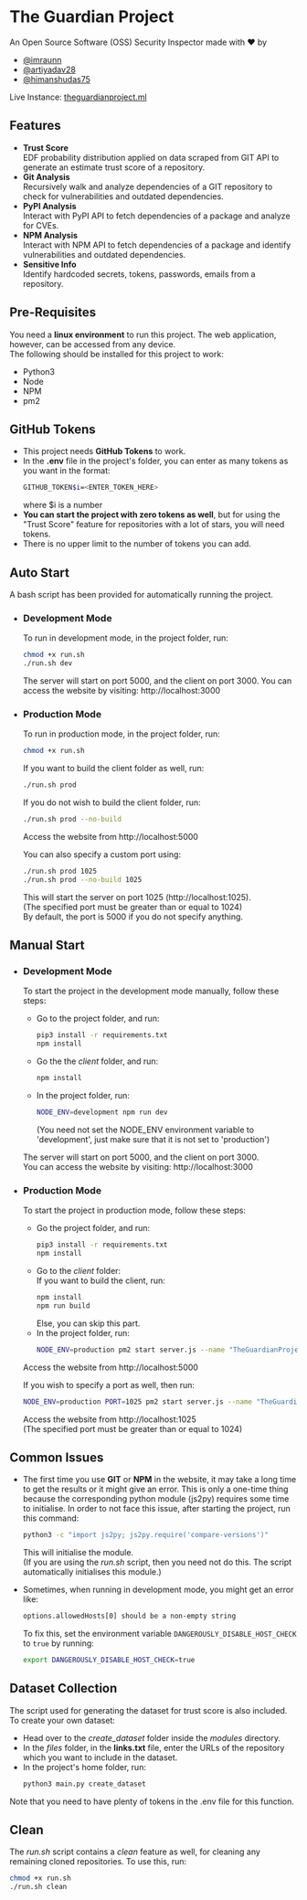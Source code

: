 # The Guardian Project

An Open Source Software (OSS) Security Inspector made with ❤️ by 
- [@imraunn](https://github.com/imraunn)
- [@artiyadav28](https://github.com/artiyadav28)
- [@himanshudas75](https://github.com/himanshudas75)

Live Instance: [theguardianproject.ml](http://theguardianproject.ml)

## Features
- **Trust Score**  
    EDF probability distribution applied on data scraped from GIT API to generate an estimate trust score of a repository.
- **Git Analysis**  
    Recursively walk and analyze dependencies of a GIT repository to check for vulnerabilities and outdated dependencies.
- **PyPI Analysis**  
    Interact with PyPI API to fetch dependencies of a package and analyze for CVEs.
- **NPM Analysis**  
    Interact with NPM API to fetch dependencies of a package and identify vulnerabilities and outdated dependencies.
- **Sensitive Info**  
    Identify hardcoded secrets, tokens, passwords, emails from a repository.

## Pre-Requisites
You need a **linux environment** to run this project. The web application, however, can be accessed from any device.  
The following should be installed for this project to work:
- Python3
- Node
- NPM
- pm2

## GitHub Tokens
- This project needs **GitHub Tokens** to work.
- In the **.env** file in the project's folder, you can enter as many tokens as you want in the format:
    ```bash
    GITHUB_TOKEN$i=<ENTER_TOKEN_HERE>
    ```
    where $i is a number
- **You can start the project with zero tokens as well**, but for using the "Trust Score" feature for repositories with a lot of stars, you will need tokens.
- There is no upper limit to the number of tokens you can add.

## Auto Start
A bash script has been provided for automatically running the project.
- ### Development Mode
    To run in development mode, in the project folder, run:
    ```bash
    chmod +x run.sh
    ./run.sh dev
    ```
    The server will start on port 5000, and the client on port 3000. You can access the website by visiting: http://localhost:3000

- ### Production Mode
    To run in production mode, in the project folder, run:
    ```bash
    chmod +x run.sh
    ```
    If you want to build the client folder as well, run:
    ```bash
    ./run.sh prod
    ```
    If you do not wish to build the client folder, run:
    ```bash
    ./run.sh prod --no-build
    ```
    Access the website from http://localhost:5000  
    
    You can also specify a custom port using:
    ```bash
    ./run.sh prod 1025
    ./run.sh prod --no-build 1025
    ```
    This will start the server on port 1025 (http://localhost:1025).  
    (The specified port must be greater than or equal to 1024)  
    By default, the port is 5000 if you do not specify anything.

## Manual Start
- ### Development Mode
    To start the project in the development mode manually, follow these steps:
    - Go to the project folder, and run:
        ```bash
        pip3 install -r requirements.txt
        npm install
        ```
    - Go the the *client* folder, and run:
        ```bash
        npm install
        ```
    - In the project folder, run:
        ```bash
        NODE_ENV=development npm run dev
        ```
        (You need not set the NODE_ENV environment variable to 'development', just make sure that it is not set to 'production')  
    
    The server will start on port 5000, and the client on port 3000.  
    You can access the website by visiting: http://localhost:3000

- ### Production Mode
    To start the project in production mode, follow these steps:
    - Go the project folder, and run:
        ```bash
        pip3 install -r requirements.txt
        npm install
        ```
    - Go to the *client* folder:  
        If you want to build the client, run:
        ```bash
        npm install
        npm run build
        ```
        Else, you can skip this part.
    - In the project folder, run:
        ```bash
        NODE_ENV=production pm2 start server.js --name "TheGuardianProject"
        ```
    Access the website from http://localhost:5000  
    
    If you wish to specify a port as well, then run:
    ```bash
    NODE_ENV=production PORT=1025 pm2 start server.js --name "TheGuardianProject"
    ```
    Access the website from http://localhost:1025  
    (The specified port must be greater than or equal to 1024)  
  
## Common Issues
- The first time you use **GIT** or **NPM** in the website, it may take a long time to get the results or it might give an error. This is only a one-time thing because the corresponding python module (js2py) requires some time to initialise.
    In order to not face this issue, after starting the project, run this command:
    ```bash
    python3 -c "import js2py; js2py.require('compare-versions')"
    ```
    This will initialise the module.  
    (If you are using the *run.sh* script, then you need not do this. The script automatically initialises this module.)  

- Sometimes, when running in development mode, you might get an error like:
    ```bash
    options.allowedHosts[0] should be a non-empty string
    ```
    To fix this, set the environment variable `DANGEROUSLY_DISABLE_HOST_CHECK` to `true` by running:
    ```bash
    export DANGEROUSLY_DISABLE_HOST_CHECK=true
    ```

## Dataset Collection
The script used for generating the dataset for trust score is also included.
To create your own dataset:
- Head over to the *create_dataset* folder inside the *modules* directory.
- In the *files* folder, in the **links.txt** file, enter the URLs of the repository which you want to include in the dataset.
- In the project's home folder, run:
    ```bash
    python3 main.py create_dataset
    ```
Note that you need to have plenty of tokens in the .env file for this function.

## Clean
The *run.sh* script contains a *clean* feature as well, for cleaning any remaining cloned repositories. To use this, run:
```bash
chmod +x run.sh
./run.sh clean
```